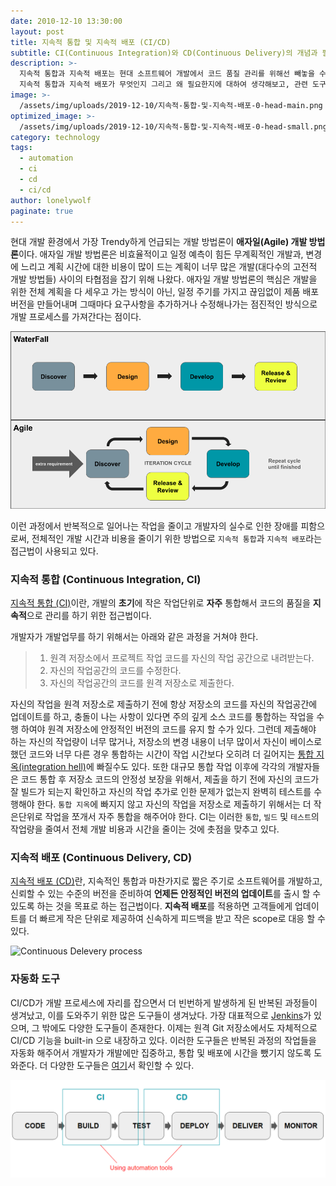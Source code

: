```yaml
---
date: 2010-12-10 13:30:00
layout: post
title: 지속적 통합 및 지속적 배포 (CI/CD)
subtitle: CI(Continuous Integration)와 CD(Continuous Delivery)의 개념과 필요성 이해하기
description: >-
  지속적 통합과 지속적 배포는 현대 소프트웨어 개발에서 코드 품질 관리를 위해선 빼놓을 수 없는 프로세스이다.
  지속적 통합과 지속적 배포가 무엇인지 그리고 왜 필요한지에 대하여 생각해보고, 관련 도구에 대해 살펴보자.
image: >-
  /assets/img/uploads/2019-12-10/지속적-통합-및-지속적-배포-0-head-main.png
optimized_image: >-
  /assets/img/uploads/2019-12-10/지속적-통합-및-지속적-배포-0-head-small.png
category: technology
tags:
  - automation
  - ci
  - cd
  - ci/cd
author: lonelywolf
paginate: true
---
```


현대 개발 환경에서 가장 Trendy하게 언급되는 개발 방법론이 **애자일(Agile) 개발 방법론**이다. 애자일 개발 방법론은 비효율적이고 일정 예측이 힘든 무계획적인 개발과, 변경에 느리고 계획 시간에 대한 비용이 많이 드는 계획이 너무 많은 개발(대다수의 고전적 개발 방법들) 사이의 타협점을 잡기 위해 나왔다. 애자일 개발 방법론의 핵심은 개발을 위한 전체 계획을 다 세우고 가는 방식이 아닌, 일정 주기를 가지고 끊임없이 제품 배포버전을 만들어내며 그때마다 요구사항을 추가하거나 수정해나가는 점진적인 방식으로 개발 프로세스를 가져간다는 점이다.

![Compare agile with waterfall][img-1]

이런 과정에서 반복적으로 일어나는 작업을 줄이고 개발자의 실수로 인한 장애를 피함으로써, 전체적인 개발 시간과 비용을 줄이기 위한 방법으로 `지속적 통합`과 `지속적 배포`라는 접근법이 사용되고 있다.

### 지속적 통합 (Continuous Integration, CI)

[지속적 통합 (CI)][wiki-ci]이란, 개발의 **초기**에 작은 작업단위로 **자주** 통합해서 코드의 품질을 **지속적**으로 관리를 하기 위한 접근법이다.

개발자가 개발업무를 하기 위해서는 아래와 같은 과정을 거쳐야 한다. 

> 1. 원격 저장소에서 프로젝트 작업 코드를 자신의 작업 공간으로 내려받는다.
> 2. 자신의 작업공간의 코드를 수정한다.
> 3. 자신의 작업공간의 코드를 원격 저장소로 제출한다.

자신의 작업을 원격 저장소로 제출하기 전에 항상 저장소의 코드를 자신의 작업공간에 업데이트를 하고, 충돌이 나는 사항이 있다면 주의 깊게 소스 코드를 통합하는 작업을 수행 하여야 원격 저장소에 안정적인 버전의 코드를 유지 할 수가 있다. 그런데 제출해야 하는 자신의 작업량이 너무 많거나, 저장소의 변경 내용이 너무 많이서 자신이 베이스로 했던 코드와 너무 다른 경우 통합하는 시간이 작업 시간보다 오히려 더 길어지는 [통합 지옥(integration hell)][integration-hell]에 빠질수도 있다. 또한 대규모 통합 작업 이후에 각각의 개발자들은 코드 통합 후 저장소 코드의 안정성 보장을 위해서, 제출을 하기 전에 자신의 코드가 잘 빌드가 되는지 확인하고 자신의 작업 추가로 인한 문제가 없는지 완벽히 테스트를 수행해야 한다. `통합 지옥`에 빠지지 않고 자신의 작업을 저장소로 제출하기 위해서는 더 작은단위로 작업을 쪼개서 자주 통합을 해주어야 한다. CI는 이러한 `통합`, `빌드` 및 `테스트`의 작업량을 줄여서 전체 개발 비용과 시간을 줄이는 것에 촛점을 맞추고 있다.

### 지속적 배포 (Continuous Delivery, CD)

[지속적 배포 (CD)][wiki-cd]란, 지속적인 통합과 마찬가지로 짧은 주기로 소프트웨어를 개발하고, 신뢰할 수 있는 수준의 버전을 준비하여 **언제든 안정적인 버전의 업데이트**를 출시 할 수 있도록 하는 것을 목표로 하는 접근법이다. **지속적 배포**를 적용하면 고객들에게 업데이트를 더 빠르게 작은 단위로 제공하여 신속하게 피드백을 받고 작은 scope로 대응 할 수 있다.

![Continuous Delevery process][img-2]

### 자동화 도구

CI/CD가 개발 프로세스에 자리를 잡으면서 더 빈번하게 발생하게 된 반복된 과정들이 생겨났고, 이를 도와주기 위한 많은 도구들이 생겨났다. 가장 대표적으로 [Jenkins][jenkins-home]가 있으며, 그 밖에도 다양한 도구들이 존재한다. 이제는 원격 Git 저장소에서도 자체적으로 CI/CD 기능을 built-in 으로 내장하고 있다. 이러한 도구들은 반복된 과정의 작업들을 자동화 해주어서 개발자가 개발에만 집중하고, 통합 및 배포에 시간을 뺐기지 않도록 도와준다. 더 다양한 도구들은 [여기][compare-ci-cd]서 확인할 수 있다.

![CI/CD automation tools][img-3]


<!-- LINKS -->
[wiki-ci]: https://ko.wikipedia.org/wiki/%EC%A7%80%EC%86%8D%EC%A0%81_%ED%86%B5%ED%95%A9
[wiki-cd]: https://ko.wikipedia.org/wiki/%EC%A7%80%EC%86%8D%EC%A0%81_%EB%B0%B0%ED%8F%AC
[integration-hell]: http://wiki.c2.com/?IntegrationHell
[jenkins-home]: https://jenkins.io/
[compare-ci-cd]: https://www.katalon.com/resources-center/blog/ci-cd-tools/

<!-- IMAGES -->
[img-1]: /assets/img/uploads/2019-12-10/지속적-통합-및-지속적-배포-1-compare.png "Compare agile with waterfall"
[img-2]: https://upload.wikimedia.org/wikipedia/commons/thumb/c/c3/Continuous_Delivery_process_diagram.svg/731px-Continuous_Delivery_process_diagram.svg.png "Continuous Delivery process"
[img-3]: /assets/img/uploads/2019-12-10/지속적-통합-및-지속적-배포-2-tools.png "CI/CD automation tools"
